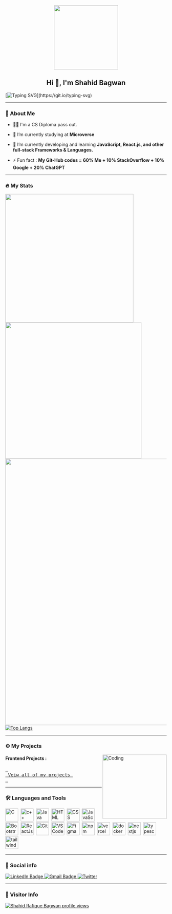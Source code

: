 <div id="header" align="center">
  <img src=https://media.giphy.com/media/du3J3cXyzhj75IOgvA/giphy.gif width="200"/>
</div>

<h2 align="center">Hi 👋, I'm Shahid Bagwan</h2>

[![Typing SVG](https://readme-typing-svg.herokuapp.com?duration=10000&center=true&vCenter=true&width=800&height=30&lines=Hello+this+is+Shahid%2C+Welcome+to+my+Github+page.)](https://git.io/typing-svg)

---
### 👦 About Me
- 👨‍💻 I'm a CS Diploma pass out.

- 🔭 I’m currently studying at **Microverse**

- 🌱 I’m currently developing and learning **JavaScript, React.js, and other full-stack Frameworks & Languages.**

- ⚡ Fun fact : **My Git-Hub codes = 60% Me + 10% StackOverflow + 10% Google + 20% ChatGPT**

--- 

### 🔥 My Stats 
<img width="400" src="https://github-readme-stats.vercel.app/api?username=Shahid-Bagwan&count_private=true&show_icons=true&theme=react" />  <img width="425" src="https://streak-stats.demolab.com/?user=Shahid-Bagwan&theme=react" />
<img width="830" src="https://github-readme-activity-graph.vercel.app/graph?username=Shahid-Bagwan&bg_color=21232a&color=a8eeff&line=61dafb&point=f0fcff&area=true&hide_border=false" />
<a href="https://github.com/Shahid-Bagwan/github-stats">
![Top Langs](https://github-readme-stats.vercel.app/api/top-langs/?username=Shahid-Bagwan&layout=compact&langs_count=10&theme=react)
<!-- ![Wakatime stats](https://github-readme-stats.vercel.app/api/wakatime?username=Shahid-Bagwan&theme=react) -->
</a>


--- 


### ⚙️ My Projects 
<img align="right" alt="Coding" width="200" height="200" src="https://thumbs.gfycat.com/EqualPowerfulKoodoo-size_restricted.gif">
<!-- 
#### Full-Stack Projects :

 -->
<!-- #### Web Store Extensions 

 -->
#### Frontend Projects :

<a href="https://github.com/Shahid-Bagwan/Shahid-Bagwan/tree/main/Projects"><kbd> <br> Veiw all of my projects <br> </kbd></a>

---

### :hammer_and_wrench: Languages and Tools 

<div>
  <img src="https://cdn.jsdelivr.net/gh/devicons/devicon/icons/c/c-original.svg" alt="C" width="40" height="40"/>&nbsp;
  <img src="https://cdn.jsdelivr.net/gh/devicons/devicon/icons/cplusplus/cplusplus-original.svg" alt="c++" width="40" height="40"/>&nbsp;
  <img src="https://cdn.jsdelivr.net/gh/devicons/devicon/icons/java/java-original-wordmark.svg" alt="Java" width="40" height="40"/>&nbsp;
  <img src="https://cdn.jsdelivr.net/gh/devicons/devicon/icons/html5/html5-original.svg" alt="HTML" width="40" height="40"/>&nbsp;
  <img src="https://cdn.jsdelivr.net/gh/devicons/devicon/icons/css3/css3-original.svg" alt="CSS" width="40" height="40"/>&nbsp;
  <img src="https://cdn.jsdelivr.net/gh/devicons/devicon/icons/javascript/javascript-original.svg" alt="JavaScript" width="40" height="40"/>&nbsp;
  <img src="https://getbootstrap.com/docs/5.0/assets/brand/bootstrap-logo.svg" title="JavaScript" alt="Bootstrap" width="40" height="40"/>&nbsp;
  <img src="https://cdn.jsdelivr.net/gh/devicons/devicon/icons/react/react-original.svg" alt="ReactJs" width="40" height="40"/>&nbsp;
  <img src="https://cdn.jsdelivr.net/gh/devicons/devicon/icons/git/git-original.svg" alt="Git" width="40" height="40"/>&nbsp;
  <img src="https://cdn.jsdelivr.net/gh/devicons/devicon/icons/vscode/vscode-original.svg" alt="VS Code" width="40" height="40"/>&nbsp;
  <img src="https://cdn.jsdelivr.net/gh/devicons/devicon/icons/figma/figma-original.svg" alt="Figma" width="40" height="40"/>&nbsp;
  <img src="https://cdn.jsdelivr.net/gh/devicons/devicon/icons/npm/npm-original-wordmark.svg" alt="npm" width="40" height="40"/>&nbsp;      
  <img src="https://user-images.githubusercontent.com/79409258/226092559-edfa9908-a7ec-461c-918a-1f1d1fc3156f.png" alt="vercel" width="40" height="40"/>&nbsp;
  <img src="https://cdn.jsdelivr.net/gh/devicons/devicon/icons/docker/docker-original.svg" alt="docker" width="40" height="40"/>&nbsp;
  <img src="https://cdn.jsdelivr.net/gh/devicons/devicon/icons/nextjs/nextjs-original.svg" alt="nextjs" width="40" height="40"/>&nbsp;
  <img src="https://cdn.jsdelivr.net/gh/devicons/devicon/icons/typescript/typescript-original.svg" alt="typescript" width="40" height="40"/>&nbsp;
  <img src="https://cdn.jsdelivr.net/gh/devicons/devicon/icons/tailwindcss/tailwindcss-original.svg" alt="tailwind" width="40" height="40"/>&nbsp;
</div>

---


### 🔗 Social info

<div id="badges">
    <a href="https://www.linkedin.com/in/shahid-bagwan-a0a76a1b4/">
    <img src="https://img.shields.io/badge/LinkedIn-blue?style=for-the-badge&logo=linkedin&logoColor=white" alt="LinkedIn Badge"/>
    </a>
    <a href="https://mail.google.com/mail/u/0/?fs=1&tf=cm&to=shahidbagwan.416@gmail.com">
    <img src="https://img.shields.io/badge/Gmail-D14836?style=for-the-badge&logo=gmail&logoColor=white" alt="Gmail Badge"/>
    </a>
    <a href="https://twitter.com/sbagwan0301">
    <img src="https://img.shields.io/badge/-@sbagwan0301-%231DA1F2.svg?style=for-the-badge&logo=Twitter&logoColor=white" alt="Twitter" />
 </a>
</div>

---

### 👀 Visitor Info
[![Shahid Rafique Bagwan profile views](https://u8views.com/api/v1/github/profiles/112220551/views/day-week-month-total-count.svg)](https://u8views.com/github/Shahid-Bagwan)
